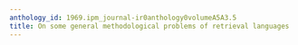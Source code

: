 ```yaml
---
anthology_id: 1969.ipm_journal-ir0anthology0volumeA5A3.5
title: On some general methodological problems of retrieval languages
---
```

